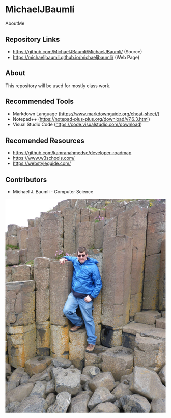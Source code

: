 # MichaelJBaumli
AboutMe

## Repository Links
* https://github.com/MichaelJBaumli/MichaelJBaumli/ (Source)
* https://michaeljbaumli.github.io/michaeljbaumli/ (Web Page)

## About

This repository will be used for mostly class work. 

## Recommended Tools

* Markdown Language (https://www.markdownguide.org/cheat-sheet/)
* Notepad++ (https://notepad-plus-plus.org/download/v7.6.3.html)
* Visual Studio Code (https://code.visualstudio.com/download)

## Recomended Resources

* https://github.com/kamranahmedse/developer-roadmap
* https://www.w3schools.com/
* https://webstyleguide.com/

## Contributors

* Michael J. Baumli - Computer Science 

![image of myself in ireland](https://github.com/MichaelJBaumli/MichaelJBaumli/blob/master/GiantSteps-Ireland.jpg) 
